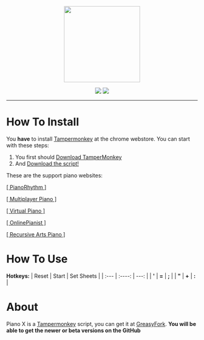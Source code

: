 <p align="center">
  <img  width="200" height="200" src="https://user-images.githubusercontent.com/64395933/163937113-bba26b4f-4c60-42d2-bfb9-c4194929fc76.png">
</p>
<p align="center">
<img src="https://img.shields.io/badge/download-472a59?logo=github&logoColor=e5d0f2&style=for-the-badge"> <img src="https://img.shields.io/badge/greasyfork-472a59?logo=tampermonkey&logoColor=e5d0f2&style=for-the-badge">
</p>
<hr>
<h1>How To Install</h1>
<p>You <b>have</b> to install <a href="https://chrome.google.com/webstore/detail/tampermonkey/dhdgffkkebhmkfjojejmpbldmpobfkfo?hl=en">Tampermonkey</a> at the chrome webstore. You can start with these steps:</p>

1) You first should <a href="">Download TamperMonkey</a> 
2) And <a href="">Download the script!</a>

These are the support piano websites:

   <a href="">[ PianoRhythm ]</a>
   
   <a href="">[ Multiplayer Piano ]</a>
   
   <a href="">[ Virtual Piano ]</a>
   
   <a href="">[ OnlinePianist ]</a>
   
   <a href="">[ Recursive Arts Piano ]</a>
  
<h1>How To Use</h1>

**Hotkeys:**
| Reset      | Start | Set Sheets     |
| :---        |    :----:   |          ---: |
| **'**      | **=**       | **;**   |
| **"**   | **+**        | **:**      |

<h1>About</h1>
Piano X is a <a href="https://chrome.google.com/webstore/detail/tampermonkey/dhdgffkkebhmkfjojejmpbldmpobfkfo?hl=en">Tampermonkey</a> script, you can get it at <a href="">GreasyFork</a>.
<b>You will be able to get the newer or beta versions on the GitHub</a>
